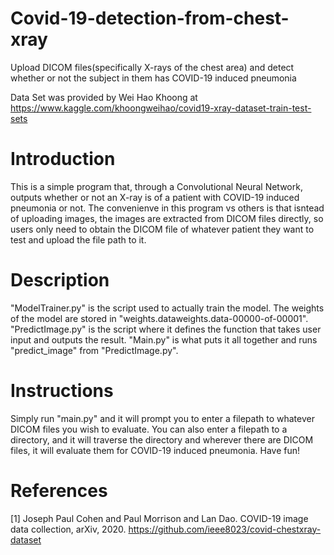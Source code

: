 # Covid-19-detection-from-chest-xray

Upload DICOM files(specifically X-rays of the chest area) and detect whether or not the subject in them has COVID-19 induced pneumonia

Data Set was provided by Wei Hao Khoong at https://www.kaggle.com/khoongweihao/covid19-xray-dataset-train-test-sets

# Introduction
This is a simple program that, through a Convolutional Neural Network, outputs whether or not an X-ray is of a patient with COVID-19 induced pneumonia or not. The convenienve in this program vs others is that isntead of uploading images, the images are extracted from DICOM files directly, so users only need to obtain the DICOM file of whatever patient they want to test and upload the file path to it.

# Description
"ModelTrainer.py" is the script used to actually train the model. The weights of the model are stored in "weights.dataweights.data-00000-of-00001". "PredictImage.py" is the script where it defines the function that takes user input and outputs the result. "Main.py" is what puts it all together and runs "predict_image" from "PredictImage.py". 

# Instructions
Simply run "main.py" and it will prompt you to enter a filepath to whatever DICOM files you wish to evaluate. You can also enter a filepath to a directory, and it will traverse the directory and wherever there are DICOM files, it will evaluate them for COVID-19 induced pneumonia. Have fun!




# References
[1] Joseph Paul Cohen and Paul Morrison and Lan Dao. COVID-19 image data collection, arXiv, 2020. https://github.com/ieee8023/covid-chestxray-dataset
